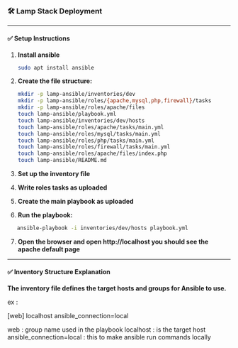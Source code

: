 ### 🛠 Lamp Stack Deployment

---

#### ✅ Setup Instructions

1. **Install ansible**
   ```bash
   sudo apt install ansible
   ```
2. **Create the file structure:**
   ```bash
   mkdir -p lamp-ansible/inventories/dev
   mkdir -p lamp-ansible/roles/{apache,mysql,php,firewall}/tasks
   mkdir -p lamp-ansible/roles/apache/files
   touch lamp-ansible/playbook.yml
   touch lamp-ansible/inventories/dev/hosts
   touch lamp-ansible/roles/apache/tasks/main.yml
   touch lamp-ansible/roles/mysql/tasks/main.yml
   touch lamp-ansible/roles/php/tasks/main.yml
   touch lamp-ansible/roles/firewall/tasks/main.yml
   touch lamp-ansible/roles/apache/files/index.php
   touch lamp-ansible/README.md
   ```

3. **Set up the inventory file**

4. **Write roles tasks as uploaded**

5. **Create the main playbook as uploaded**

6. **Run the playbook:**
```bash
   ansible-playbook -i inventories/dev/hosts playbook.yml
   ```
7. **Open the browser and open http://localhost you should see the apache default page**


---

#### ✅ Inventory Structure Explanation

**The inventory file defines the target hosts and groups for Ansible to use.**

ex :

[web]
localhost ansible_connection=local


web : group name used in the playbook
localhost : is the target host
ansible_connection=local : this to make ansible run commands locally

